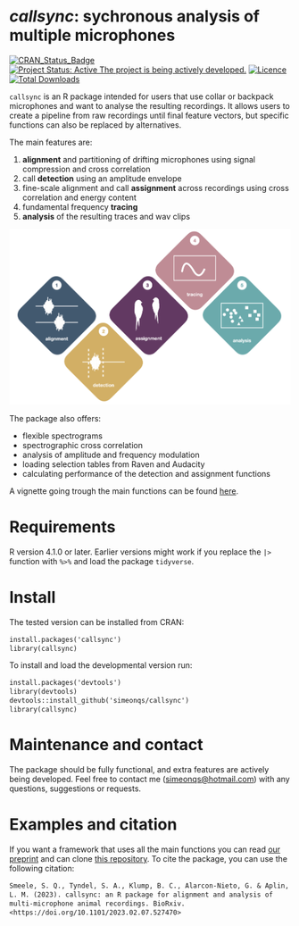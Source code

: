 # *callsync*: sychronous analysis of multiple microphones

[![CRAN_Status_Badge](https://www.r-pkg.org/badges/version/callsync)](https://cran.r-project.org/package=callsync)
[![Project Status: Active  The project is being actively developed.](https://www.repostatus.org/badges/latest/active.svg)](https://www.repostatus.org/#active)
[![Licence](https://img.shields.io/badge/licence-GPL--2-blue.svg)](https://www.gnu.org/licenses/gpl-2.0.en.html) 
[![Total Downloads](https://cranlogs.r-pkg.org/badges/grand-total/callsync)](https://cranlogs.r-pkg.org/badges/grand-total/callsync)

`callsync` is an R package intended for users that use collar or backpack microphones and want to analyse the resulting recordings. It allows users to create a pipeline from raw recordings until final feature vectors, but specific functions can also be replaced by alternatives. 

The main features are:

1. **alignment** and partitioning of drifting microphones using signal compression and cross correlation
2. call **detection** using an amplitude envelope
3. fine-scale alignment and call **assignment** across recordings using cross correlation and energy content
4. fundamental frequency **tracing**
5. **analysis** of the resulting traces and wav clips

![*Flowchart for the `callsync` package.*](flowchart.png)

The package also offers:

- flexible spectrograms
- spectrographic cross correlation
- analysis of amplitude and frequency modulation
- loading selection tables from Raven and Audacity
- calculating performance of the detection and assignment functions

A vignette going trough the main functions can be found [here](vignettes/examples_main_functions_callsync.Rmd).

# Requirements

R version 4.1.0 or later. Earlier versions might work if you replace the `|>` function with `%>%` and load the package `tidyverse`.

# Install

The tested version can be installed from CRAN:

```
install.packages('callsync')
library(callsync)
```

To install and load the developmental version run:

```
install.packages('devtools')
library(devtools)
devtools::install_github('simeonqs/callsync')
library(callsync)
```

# Maintenance and contact

The package should be fully functional, and extra features are actively being developed. Feel free to contact me (<simeonqs@hotmail.com>) with any questions, suggestions or requests.

# Examples and citation

If you want a framework that uses all the main functions you can read [our preprint](https://doi.org/10.1101/2023.02.07.527470) and can clone [this repository](https://github.com/simeonqs/callsync_an_R_package_for_alignment_and_analysis_of_multi-microphone_animal_recordings). To cite the package, you can use the following citation:

```
Smeele, S. Q., Tyndel, S. A., Klump, B. C., Alarcon-Nieto, G. & Aplin, L. M. (2023). callsync: an R package for alignment and analysis of multi-microphone animal recordings. BioRxiv. <https://doi.org/10.1101/2023.02.07.527470>
```
